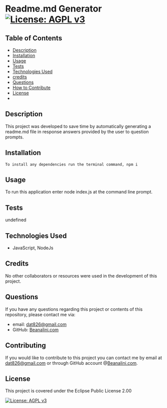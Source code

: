 # Readme.md Generator [![License: AGPL v3](https://img.shields.io/badge/License-AGPL%20v3-blue.svg)](https://www.gnu.org/licenses/agpl-3.0)  
  
  ## Table of Contents  
  * [Description](#description)
  * [Installation](#installation)
  * [Usage](#usage)
  * [Tests](#tests)
  * [Technologies Used](#technologies-used)
  * [credits](#credits)
  * [Questions](#questions)
  * [How to Contribute](#How-to-Contribute)   
  * [License](#license)
  * 
  ## Description
  This project was developed to save time by automatically generating a readme.md file in response answers provided by the user  to  question prompts.

  ## Installation
  
    To install any dependencies run the terminal command, npm i 

  ## Usage
  To run this application enter node index.js at the command line prompt.

  ## Tests
  undefined

  ## Technologies Used
  -  JavaScript, NodeJs
  

  ## Credits
  No other collaborators or resources were used in the development of this project.
  ## Questions
  If you have any questions regarding this project or contents of this repository, please contact me via:
  
  - email: dat826@gmail.com
  - GitHub: [Beanalini.com](https://github.com/Beanalini.com)  


  
  ## Contributing
  If you would like to contribute to this project you can contact me by email at dat826@gmail.com or through  GitHub account   @[Beanalini.com](https://github.com/Beanalini.com).
  

  ## License
  This project is covered under the Eclipse Public License 2.00  
  
  [![License: AGPL v3](https://img.shields.io/badge/License-AGPL%20v3-blue.svg)](https://www.gnu.org/licenses/agpl-3.0) 
  